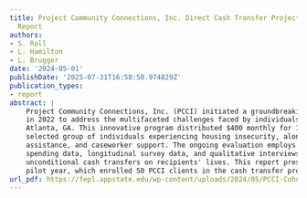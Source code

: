 ```yaml
---
title: Project Community Connections, Inc. Direct Cash Transfer Project. Cohort One
  Report
authors:
- S. Roll
- L. Hamilton
- L. Brugger
date: '2024-05-01'
publishDate: '2025-07-31T16:58:50.974829Z'
publication_types:
- report
abstract: |
    Project Community Connections, Inc. (PCCI) initiated a groundbreaking cash transfer program
    in 2022 to address the multifaceted challenges faced by individuals experiencing homelessness in
    Atlanta, GA. This innovative program distributed $400 monthly for 12 months to a randomly
    selected group of individuals experiencing housing insecurity, alongside essential rental, utility
    assistance, and caseworker support. The ongoing evaluation employs administrative data,
    spending data, longitudinal survey data, and qualitative interviews to explore the impacts of
    unconditional cash transfers on recipients' lives. This report presents the results of the program’s
    pilot year, which enrolled 50 PCCI clients in the cash transfer program.
url_pdf: https://fepl.appstate.edu/wp-content/uploads/2024/05/PCCI-Cohort-1-Report-1.pdf
---
```

